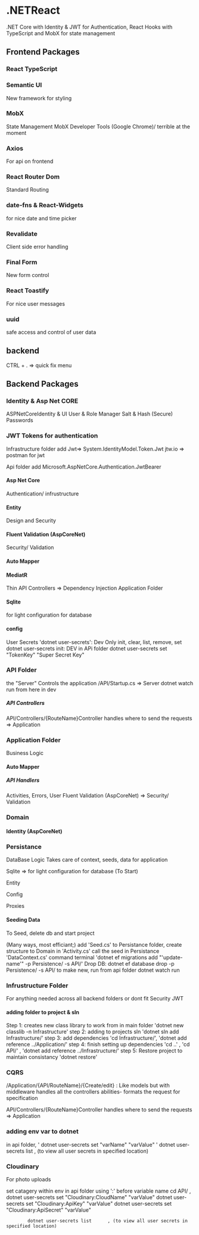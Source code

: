 # .NETReact
.NET Core with Identity & JWT for Authentication, React Hooks with TypeScript and MobX for state management 


## Frontend Packages

### React TypeScript

### Semantic UI
New framework for styling

### MobX
State Management 
MobX Developer Tools (Google Chrome)/ terrible at the moment

### Axios
For api on frontend

### React Router Dom
Standard Routing

### date-fns & React-Widgets
for nice date and time picker

### Revalidate
Client side error handling

### Final Form
New form control

### React Toastify
For nice user messages

### uuid
safe access and control of user data



## backend 
CTRL + . => quick fix menu

## Backend Packages

### Identity & Asp Net CORE 
ASPNetCoreIdentity & UI
User & Role Manager
Salt & Hash (Secure) Passwords

### JWT Tokens for authentication
Infrastructure folder add Jwt=> System.IdentityModel.Token.Jwt
jtw.io => postman for jwt

Api folder add Microsoft.AspNetCore.Authentication.JwtBearer


#### Asp Net Core
Authentication/ infrustructure 

#### Entity
Design and Security

#### Fluent Validation (AspCoreNet)
Security/ Validation

#### Auto Mapper 

#### MediatR
Thin API Controllers => Dependency Injection
Application Folder

#### Sqlite
for light configuration for database

#### config
User Secrets 'dotnet user-secrets': Dev Only
init, clear, list, remove, set
dotnet user-secrets init: DEV in APi folder
dotnet user-secrets set "TokenKey" "Super Secret Key"

### API Folder
the "Server"
Controls the application
/API/Startup.cs => Server
dotnet watch run from here in dev

##### API Controllers

API/Controllers/{RouteName}Controller 
handles where to send the requests => Application


### Application Folder
Business Logic

#### Auto Mapper 

##### API Handlers 
Activities, Errors, User
Fluent Validation (AspCoreNet) => Security/ Validation

### Domain

#### Identity (AspCoreNet)

### Persistance 
DataBase Logic
Takes care of context, seeds, data for application 

Sqlite => for light configuration for database (To Start)

Entity

Config

Proxies

#### Seeding Data

To Seed, delete db and start project

(Many ways, most efficiant;)
add 'Seed.cs' to Persistance folder, 
create structure to Domain in 'Activity.cs'
call the seed in Persistance 'DataContext.cs'
command terminal 'dotnet ef migrations add "'update-name'" -p Persistence/ -s API/'
Drop DB: dotnet ef database drop -p Persistence/ -s API/
to make new, run from api folder dotnet watch run

### Infrustructure Folder
For anything needed across all backend folders or dont fit
Security JWT

#### adding folder to project & sln
Step 1: creates new class library to work from in main folder
'dotnet new classlib -n Infrastructure'
step 2: adding to projects sln
'dotnet sln add Infrastructure/'
step 3: add dependencies 
'cd Infrastructure/', 'dotnet add reference ../Application/'
step 4: finish setting up dependencies
'cd ..' , 'cd API/' , 'dotnet add reference ../Infrastructure/'
step 5: Restore project to maintain consistancy
'dotnet restore'
<!-- create inferphase and classes so we can use in project -->

### CQRS
/Application/{API/RouteName}/{Create/edit} : Like models but with middleware
handles all the controllers abilities- formats the request for specification

API/Controllers/{RouteName}Controller 
handles where to send the requests => Application


### adding env var to dotnet
in api folder, ' dotnet user-secrets set "varName" "varValue" '
dotnet user-secrets list      , (to view all user secrets in specified location)

### Cloudinary
For photo uploads

set catagery within env in api folder using ':' before variable name
cd API/  ,  dotnet user-secrets set "Cloudinary:CloudName" "varValue"
            dotnet user-secrets set "Cloudinary:ApiKey" "varValue"
            dotnet user-secrets set "Cloudinary:ApiSecret" "varValue"

            dotnet user-secrets list      , (to view all user secrets in specified location)






